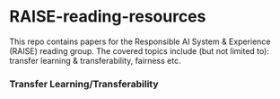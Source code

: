 # RAISE-reading-resources

This repo contains papers for the Responsible AI System & Experience (RAISE) reading group. The covered topics include (but not limited to): transfer learning & transferability, fairness etc.


### Transfer Learning/Transferability
